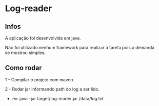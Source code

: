 # Log-reader

## Infos
A aplicação foi desenvolvida em java.

Não foi utilizado nenhum framework para realizar a tarefa pois a demanda se mostrou simples.


## Como rodar
1 - Compilar o projeto com maven.

2 - Rodar jar informando path do log a ser lido.

* ex: java -jar target/log-reader.jar /data/log.txt 
